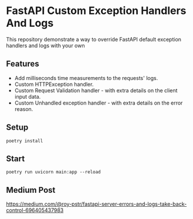 # FastAPI Custom Exception Handlers And Logs
This repository demonstrate a way to override FastAPI default exception handlers and logs with your own

## Features
- Add milliseconds time measurements to the requests' logs. 
- Custom HTTPException handler.
- Custom Request Validation handler - with extra details on the client input data.
- Custom Unhandled exception handler - with extra details on the error reason.

## Setup
```
poetry install
```

## Start
```
poetry run uvicorn main:app --reload
```

## Medium Post
https://medium.com/@roy-pstr/fastapi-server-errors-and-logs-take-back-control-696405437983
